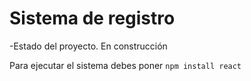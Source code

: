 <h1> Sistema de registro</h1>
-Estado del proyecto. En construcción

Para ejecutar el sistema debes poner 
```npm install react```

